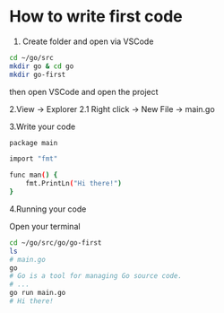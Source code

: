 # How to write first code

1. Create folder and open via VSCode

```bash
cd ~/go/src
mkdir go & cd go
mkdir go-first
```

then open VSCode and open the project  

2.View -> Explorer
    2.1 Right click -> New File -> main.go

3.Write your code

```bash
package main

import "fmt"

func man() {
    fmt.PrintLn("Hi there!")
}
```

4.Running your code  

Open your terminal

```bash
cd ~/go/src/go/go-first
ls
# main.go
go
# Go is a tool for managing Go source code.
# ...
go run main.go
# Hi there!
```
